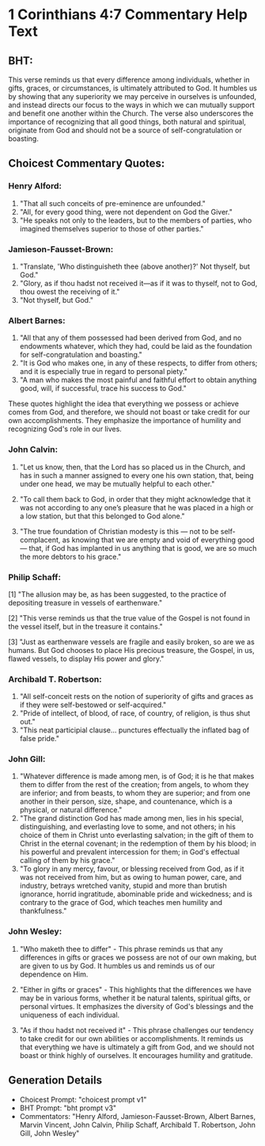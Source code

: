 # 1 Corinthians 4:7 Commentary Help Text

## BHT:
This verse reminds us that every difference among individuals, whether in gifts, graces, or circumstances, is ultimately attributed to God. It humbles us by showing that any superiority we may perceive in ourselves is unfounded, and instead directs our focus to the ways in which we can mutually support and benefit one another within the Church. The verse also underscores the importance of recognizing that all good things, both natural and spiritual, originate from God and should not be a source of self-congratulation or boasting.

## Choicest Commentary Quotes:
### Henry Alford:
1. "That all such conceits of pre-eminence are unfounded."
2. "All, for every good thing, were not dependent on God the Giver."
3. "He speaks not only to the leaders, but to the members of parties, who imagined themselves superior to those of other parties."

### Jamieson-Fausset-Brown:
1. "Translate, 'Who distinguisheth thee (above another)?' Not thyself, but God."
2. "Glory, as if thou hadst not received it—as if it was to thyself, not to God, thou owest the receiving of it."
3. "Not thyself, but God."

### Albert Barnes:
1. "All that any of them possessed had been derived from God, and no endowments whatever, which they had, could be laid as the foundation for self-congratulation and boasting."
2. "It is God who makes one, in any of these respects, to differ from others; and it is especially true in regard to personal piety."
3. "A man who makes the most painful and faithful effort to obtain anything good, will, if successful, trace his success to God."

These quotes highlight the idea that everything we possess or achieve comes from God, and therefore, we should not boast or take credit for our own accomplishments. They emphasize the importance of humility and recognizing God's role in our lives.

### John Calvin:
1. "Let us know, then, that the Lord has so placed us in the Church, and has in such a manner assigned to every one his own station, that, being under one head, we may be mutually helpful to each other."

2. "To call them back to God, in order that they might acknowledge that it was not according to any one’s pleasure that he was placed in a high or a low station, but that this belonged to God alone."

3. "The true foundation of Christian modesty is this — not to be self-complacent, as knowing that we are empty and void of everything good — that, if God has implanted in us anything that is good, we are so much the more debtors to his grace."

### Philip Schaff:
[1] "The allusion may be, as has been suggested, to the practice of depositing treasure in vessels of earthenware." 

[2] "This verse reminds us that the true value of the Gospel is not found in the vessel itself, but in the treasure it contains." 

[3] "Just as earthenware vessels are fragile and easily broken, so are we as humans. But God chooses to place His precious treasure, the Gospel, in us, flawed vessels, to display His power and glory."

### Archibald T. Robertson:
1. "All self-conceit rests on the notion of superiority of gifts and graces as if they were self-bestowed or self-acquired."
2. "Pride of intellect, of blood, of race, of country, of religion, is thus shut out."
3. "This neat participial clause... punctures effectually the inflated bag of false pride."

### John Gill:
1. "Whatever difference is made among men, is of God; it is he that makes them to differ from the rest of the creation; from angels, to whom they are inferior; and from beasts, to whom they are superior; and from one another in their person, size, shape, and countenance, which is a physical, or natural difference."
2. "The grand distinction God has made among men, lies in his special, distinguishing, and everlasting love to some, and not others; in his choice of them in Christ unto everlasting salvation; in the gift of them to Christ in the eternal covenant; in the redemption of them by his blood; in his powerful and prevalent intercession for them; in God's effectual calling of them by his grace."
3. "To glory in any mercy, favour, or blessing received from God, as if it was not received from him, but as owing to human power, care, and industry, betrays wretched vanity, stupid and more than brutish ignorance, horrid ingratitude, abominable pride and wickedness; and is contrary to the grace of God, which teaches men humility and thankfulness."

### John Wesley:
1. "Who maketh thee to differ" - This phrase reminds us that any differences in gifts or graces we possess are not of our own making, but are given to us by God. It humbles us and reminds us of our dependence on Him.

2. "Either in gifts or graces" - This highlights that the differences we have may be in various forms, whether it be natural talents, spiritual gifts, or personal virtues. It emphasizes the diversity of God's blessings and the uniqueness of each individual.

3. "As if thou hadst not received it" - This phrase challenges our tendency to take credit for our own abilities or accomplishments. It reminds us that everything we have is ultimately a gift from God, and we should not boast or think highly of ourselves. It encourages humility and gratitude.


## Generation Details
- Choicest Prompt: "choicest prompt v1"
- BHT Prompt: "bht prompt v3"
- Commentators: "Henry Alford, Jamieson-Fausset-Brown, Albert Barnes, Marvin Vincent, John Calvin, Philip Schaff, Archibald T. Robertson, John Gill, John Wesley"

